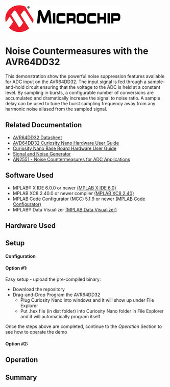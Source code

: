 [![MCHP](images/microchip.png)](https://www.microchip.com)

# Noise Countermeasures with the AVR64DD32
This demonstration show the powerful noise suppression features available for ADC input on the AVR64DD32.  The input signal is fed through a sample-and-hold circuit ensuring that the voltage to the ADC is held at a constant level.  By sampling in bursts, a configurable number of conversions are accumulated and dramatically increase the signal to noise ratio.  A sample delay can be used to tune the burst sampling frequency away from any harmonic noise aliased from the sampled signal.    
## Related Documentation
- [AVR64DD32 Datasheet](https://ww1.microchip.com/downloads/aemDocuments/documents/MCU08/ProductDocuments/DataSheets/AVR64DD32-28-Prelim-DataSheet-DS40002315B.pdf)
- [AVD64DD32 Curiosity Nano Hardware User Guide](https://ww1.microchip.com/downloads/aemDocuments/documents/MCU08/ProductDocuments/UserGuides/AVR64DD32CNANO-Prel-HW-UserGuide-DS50003323.pdf)
- [Curiosity Nano Base Board Hardware User Guide](https://ww1.microchip.com/downloads/en/DeviceDoc/Curiosity-Nano-Base-for-Click-boards-User-Guide-50002839B.pdf)
- [Signal and Noise Generator](http://ww1.microchip.com/downloads/en/DeviceDoc/Signal-Noise-Generator-40002040A.pdf)
- [AN2551 - Noise Countermeasures for ADC Applications ](https://www.microchip.com/content/dam/mchp/documents/MCU08/ApplicationNotes/ApplicationNotes/AN2551-Noise-Countermeasures-for-ADC-Applications-00002551C.pdf)
  
## Software Used
- MPLAB® X IDE 6.0.0 or newer [(MPLAB X IDE 6.0)]()
- MPLAB XC8 2.40.0 or newer compiler [(MPLAB XC8 2.40)]()
- MPLAB Code Configurator (MCC) 5.1.9 or newer [(MPLAB Code Configurator)]()
- MPLAB® Data Visualizer [(MPLAB Data Visualizer)](https://www.microchip.com/en-us/tools-resources/debug/mplab-data-visualizer)

## Hardware Used

## Setup

#### Configuration

#### Option #1:
Easy setup - upload the pre-compiled binary:

* Download the repository
* Drag-and-Drop Program the AVR64DD32
  * Plug Curiosity Nano into windows and it will show up under File Explorer
  * Put .hex file (in dist folder) into Curiosity Nano folder in File Explorer and it will automatically program itself

Once the steps above are completed, continue to the *Operation* Section to see how to operate the demo

#### Option #2:

## Operation


## Summary
